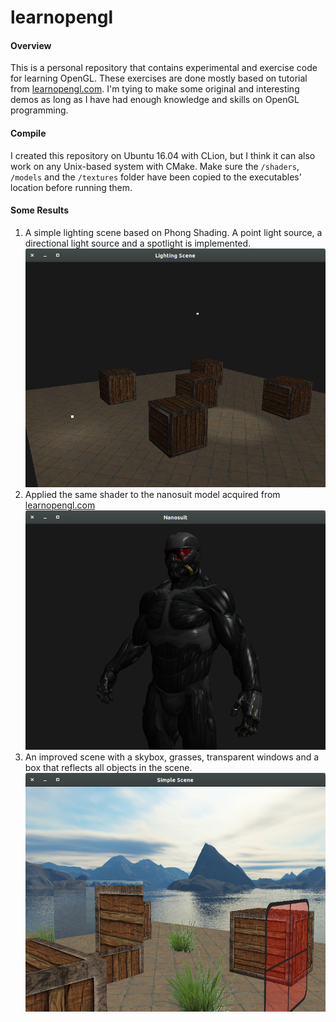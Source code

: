 # learnopengl
#### Overview
This is a personal repository that contains experimental and exercise
code for learning OpenGL. These exercises are done
mostly based on tutorial from [learnopengl.com](learnopengl.com).
I'm tying to make some original and interesting demos as long as
I have had enough knowledge and skills on OpenGL programming.
#### Compile
I created this repository on Ubuntu 16.04 with CLion, but I think it can
also work on any Unix-based system with CMake.
Make sure the `/shaders`,  `/models` and the `/textures` folder have
been copied to the executables' location before running them.
#### Some Results
1. A simple lighting scene based on Phong Shading. A point light source,
a directional light source and a spotlight is implemented.
![](screenshots/MultipleLights.png)
2. Applied the same shader to the nanosuit model acquired from
[learnopengl.com](learnopengl.com)
![](screenshots/Nanosuit.png)
3. An improved scene with a skybox, grasses, transparent windows and a box that
reflects all objects in the scene.
![](screenshots/DynamicReflection.png)
